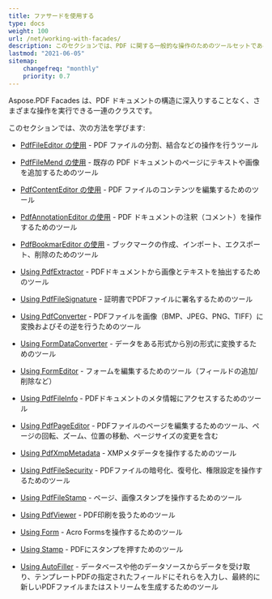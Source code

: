 ```yaml
---
title: ファサードを使用する
type: docs
weight: 100
url: /net/working-with-facades/
description: このセクションでは、PDF に関する一般的な操作のためのツールセットである Aspose.PDF Facades の使用方法について説明します。
lastmod: "2021-06-05"
sitemap:
    changefreq: "monthly"
    priority: 0.7
---
```


Aspose.PDF Facades は、PDF ドキュメントの構造に深入りすることなく、さまざまな操作を実行できる一連のクラスです。

このセクションでは、次の方法を学びます:

- [PdfFileEditor の使用](/pdf/net/pdffileeditor-class/) - PDF ファイルの分割、結合などの操作を行うツール
- [PdfFileMend の使用](/pdf/net/pdffilemend-class/) - 既存の PDF ドキュメントのページにテキストや画像を追加するためのツール
- [PdfContentEditor の使用](/pdf/net/pdfcontenteditor-class/) - PDF ファイルのコンテンツを編集するためのツール
- [PdfAnnotationEditor の使用](/pdf/net/pdfannotationeditor-class/) - PDF ドキュメントの注釈（コメント）を操作するためのツール

- [PdfBookmarEditor の使用](/pdf/net/working-with-bookmarks-facades/) - ブックマークの作成、インポート、エクスポート、削除のためのツール
- [Using PdfExtractor](/pdf/net/pdfextractor-class/) - PDFドキュメントから画像とテキストを抽出するためのツール
- [Using PdfFileSignature](/pdf/net/pdffilesignature-class/) - 証明書でPDFファイルに署名するためのツール
- [Using PdfConverter](/pdf/net/pdfconverter-class/) - PDFファイルを画像（BMP、JPEG、PNG、TIFF）に変換およびその逆を行うためのツール
- [Using FormDataConverter](/pdf/net/formdataconverter-class/) - データをある形式から別の形式に変換するためのツール
- [Using FormEditor](/pdf/net/formeditor-class/) - フォームを編集するためのツール（フィールドの追加/削除など）
- [Using PdfFileInfo](/pdf/net/pdffileinfo-class/) - PDFドキュメントのメタ情報にアクセスするためのツール
- [Using PdfPageEditor](/pdf/net/pdfpageeditor-class/) - PDFファイルのページを編集するためのツール、ページの回転、ズーム、位置の移動、ページサイズの変更を含む
- [Using PdfXmpMetadata](/pdf/net/pdfxmpmetadata-class/) - XMPメタデータを操作するためのツール

- [Using PdfFileSecurity](/pdf/net/pdffilesecurity-class/) - PDFファイルの暗号化、復号化、権限設定を操作するためのツール
- [Using PdfFileStamp](/pdf/net/pdffilestamp-class/) - ページ、画像スタンプを操作するためのツール
- [Using PdfViewer](/pdf/net/pdfviewer-class/) - PDF印刷を扱うためのツール
- [Using Form](/pdf/net/form-class/) - Acro Formsを操作するためのツール
- [Using Stamp](/pdf/net/stamp-class/) - PDFにスタンプを押すためのツール
- [Using AutoFiller](/pdf/net/autofiller-class/) - データベースや他のデータソースからデータを受け取り、テンプレートPDFの指定されたフィールドにそれらを入力し、最終的に新しいPDFファイルまたはストリームを生成するためのツール